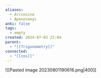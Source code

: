 ```yaml
---
aliases:
  - Arccosine
  - Арккосинус
anki: false
tags:
  - empty
created: 2024-07-03 22:04
parent:
  - "[[Trigonometry]]"
connected:
  - "[[cos]]"
---
```


![[Pasted image 20230801190616.png|400]]


